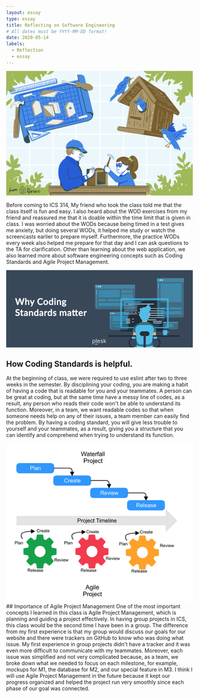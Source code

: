 ```yaml
---
layout: essay
type: essay
title: Reflecting on Software Engineering
# All dates must be YYYY-MM-DD format!
date: 2020-05-14
labels:
  - Reflection
  - essay
---
```

<img class="ui medium image" src="../images/house.png">

Before coming to ICS 314, My friend who took the class told me that the class itself is fun and easy. I also heard about the WOD exercises from my friend and reassured me that it is doable within the time limit that is given in class. I was worried about the WODs because being timed in a test gives me anxiety, but doing several WODs, it helped me study or watch the screencasts earlier to prepare myself. Furthermore, the practice WODs every week also helped me prepare for that day and I can ask questions to the TA for clarification. Other than learning about the web application, we also learned more about software engineering concepts such as Coding Standards and Agile Project Management.

<img class="ui medium rounded image" src="../images/standards.png">

## How Coding Standards is helpful.
At the beginning of class, we were required to use eslint after two to three weeks in the semester. By disciplining your coding, you are making a habit of having a code that is readable for you and your teammates. A person can be great at coding, but at the same time have a messy line of codes, as a result, any person who reads their code won't be able to understand its function. Moreover, in a team, we want readable codes so that when someone needs help on any of their issues, a team member can easily find the problem. By having a coding standard, you will give less trouble to yourself and your teammates, as a result, giving you a structure that you can identify and comprehend when trying to understand its function.

<img class="ui medium rounded image" src="../images/manage.png">
## Importance of Agile Project Management
One of the most important concepts I learned in this class is Agile Project Management, which is planning and guiding a project effectively. In having group projects in ICS, this class would be the second time I have been in a group. The difference from my first experience is that my group would discuss our goals for our website and there were trackers on GitHub to know who was doing what issue. My first experience in group projects didn't have a tracker and it was even more difficult to communicate with my teammates. Moreover, each issue was simplified and not very complicated because, as a team, we broke down what we needed to focus on each milestone, for example, mockups for M1, the database for M2, and our special feature in M3. I think I will use Agile Project Management in the future because it kept our progress organized and helped the project run very smoothly since each phase of our goal was connected.
